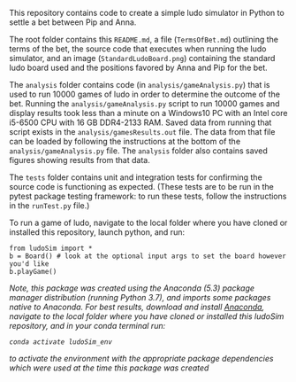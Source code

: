 This repository contains code to create a simple ludo simulator in Python to settle a bet between Pip and Anna.

The root folder contains this `README.md`, a file (`TermsOfBet.md`) outlining the terms of the bet, the source code that executes when running the ludo simulator, and an image (`StandardLudoBoard.png`) containing the standard ludo board used and the positions favored by Anna and Pip for the bet.

The `analysis` folder contains code (in `analysis/gameAnalysis.py`) that is used to run 10000 games of ludo in order to determine the outcome of the bet. Running the `analysis/gameAnalysis.py` script to run 10000 games and display results took less than a minute on a Windows10 PC with an Intel core i5-6500 CPU with 16 GB DDR4-2133 RAM. Saved data from running that script exists in the `analysis/gamesResults.out` file. The data from that file can be loaded by following the instructions at the bottom of the `analysis/gameAnalysis.py` file. The `analysis` folder also contains saved figures showing results from that data.

The `tests` folder contains unit and integration tests for confirming the source code is functioning as expected. (These tests are to be run in the pytest package testing framework: to run these tests, follow the instructions in the `runTest.py` file.) 

To run a game of ludo, navigate to the local folder where you have cloned or installed this repository, launch python, and run:
```
from ludoSim import *
b = Board() # look at the optional input args to set the board however you'd like
b.playGame()
```

*Note, this package was created using the Anaconda (5.3) package manager distribution (running Python 3.7), and imports some packages native to Anaconda. For best results, download and install [Anaconda](https://www.anaconda.com/distribution), navigate to the local folder where you have cloned or installed this ludoSim repository, and in your conda terminal run:*

*`conda activate ludoSim_env`*

*to activate the environment with the appropriate package dependencies which were used at the time this package was created*


